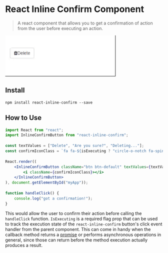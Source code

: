 # React Inline Confirm Component

> A react component that allows you to get a confirmation of action from the user before executing an action. 

![screenshot](screenshot.gif)

## Install

```
npm install react-inline-confirm --save
```

## How to Use

```jsx
import React from "react";
import InlineConfirmButton from "react-inline-confirm";

const textValues = ["Delete", "Are you sure?", "Deleting..."];
const confirmIconClass = `fa fa-${isExecuting ? "circle-o-notch fa-spin" : "fa fa-trash"}`;

React.render((
	<InlineConfirmButton className="btn btn-default" textValues={textValues} showTimer isExecuting={isExecuting} onClick={handleClick}>
		<i className={confirmIconClass}></i>
	</InlineConfirmButton>
), document.getElementById("myApp"));

function handleClick() {
	console.log("got a confirmation!");
}
```

This would allow the user to confirm their action before calling the `handleClick` function.
`IsExecuting` is a required flag prop that can be used to track the execution state of the `react-inline-confirm` button's click event handler from the parent component. This can come in handy when the callback method returns a [promise](https://developer.mozilla.org/en-US/docs/Web/JavaScript/Reference/Global_Objects/Promise) or performs asynchronous operations in general, since those can return before the method execution actually produces a result.
